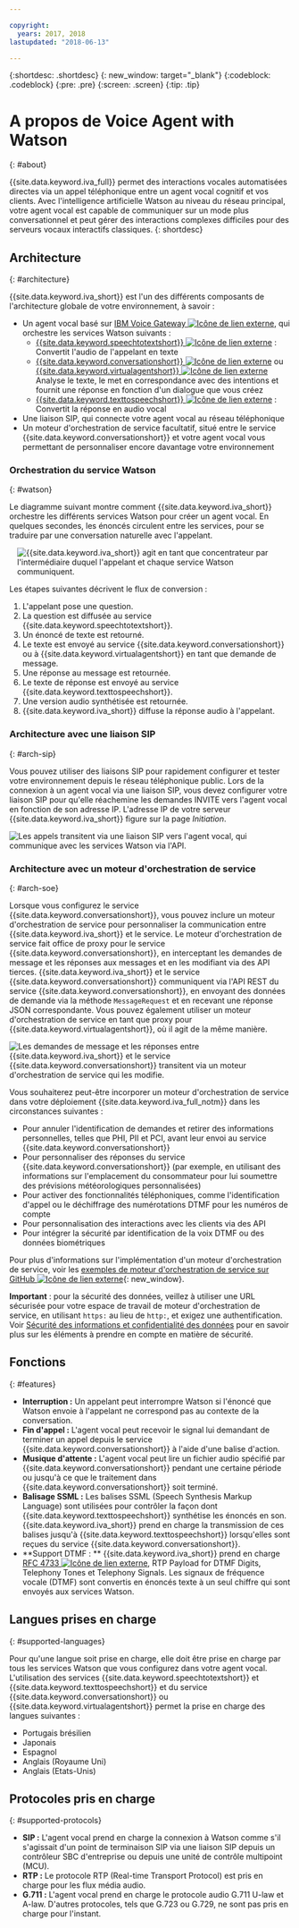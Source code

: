 ```yaml
---

copyright:
  years: 2017, 2018
lastupdated: "2018-06-13"

---
```


{:shortdesc: .shortdesc}
{: new_window: target="_blank"}
{:codeblock: .codeblock}
{:pre: .pre}
{:screen: .screen}
{:tip: .tip}

# A propos de Voice Agent with Watson
{: #about}

{{site.data.keyword.iva_full}} permet des interactions vocales automatisées directes via un appel téléphonique entre un agent vocal cognitif et vos clients. Avec l'intelligence artificielle Watson au niveau du réseau principal, votre agent vocal est capable de communiquer sur un mode plus conversationnel et peut gérer des interactions complexes difficiles pour des serveurs vocaux interactifs classiques.
{: shortdesc}

## Architecture
{: #architecture}

{{site.data.keyword.iva_short}} est l'un des différents composants de l'architecture globale de votre environnement, à savoir :

* Un agent vocal basé sur [IBM Voice Gateway ![Icône de lien externe](../../icons/launch-glyph.svg "Icône de lien externe")](https://www.ibm.com/support/knowledgecenter/SS4U29/), qui orchestre les services Watson suivants :
  * [{{site.data.keyword.speechtotextshort}} ![Icône de lien externe](../../icons/launch-glyph.svg "Icône de lien externe")](https://console.bluemix.net/docs/services/speech-to-text/index.html) : Convertit l'audio de l'appelant en texte
  * [{{site.data.keyword.conversationshort}} ![Icône de lien externe](../../icons/launch-glyph.svg "Icône de lien externe")](https://console.bluemix.net/docs/services/conversation/index.html) ou [{{site.data.keyword.virtualagentshort}} ![Icône de lien externe](../../icons/launch-glyph.svg "Icône de lien externe")](https://console.bluemix.net/docs/services/virtual-agent/getting-started.html#getting-started) Analyse le texte, le met en correspondance avec des intentions et fournit une réponse en fonction d'un dialogue que vous créez
  * [{{site.data.keyword.texttospeechshort}} ![Icône de lien externe](../../icons/launch-glyph.svg "Icône de lien externe")](https://console.bluemix.net/docs/services/text-to-speech/index.html) : Convertit la réponse en audio vocal
* Une liaison SIP, qui connecte votre agent vocal au réseau téléphonique
* Un moteur d'orchestration de service facultatif, situé entre le service {{site.data.keyword.conversationshort}} et votre agent vocal vous permettant de personnaliser encore davantage votre environnement

### Orchestration du service Watson
{: #watson}

Le diagramme suivant montre comment {{site.data.keyword.iva_short}} orchestre les différents services Watson pour créer un agent vocal. En quelques secondes, les énoncés circulent entre les services, pour se traduire par une conversation naturelle avec l'appelant.

<div style="float: right; padding-left: 1em; padding-bottom: 1em">
<img src="images/conversation-flow.png" alt="{{site.data.keyword.iva_short}} agit en tant que concentrateur par l'intermédiaire duquel l'appelant et chaque service Watson communiquent."/></div>

Les étapes suivantes décrivent le flux de conversion :

1. L'appelant pose une question.
1. La question est diffusée au service {{site.data.keyword.speechtotextshort}}.
1. Un énoncé de texte est retourné.
1. Le texte est envoyé au service {{site.data.keyword.conversationshort}} ou à {{site.data.keyword.virtualagentshort}} en tant que demande de message.
1. Une réponse au message est retournée.
1. Le texte de réponse est envoyé au service {{site.data.keyword.texttospeechshort}}.
1. Une version audio synthétisée est retournée.
1. {{site.data.keyword.iva_short}} diffuse la réponse audio à l'appelant.

### Architecture avec une liaison SIP
{: #arch-sip}

Vous pouvez utiliser des liaisons SIP pour rapidement configurer et tester votre environnement depuis le réseau téléphonique public. Lors de la connexion à un agent vocal via une liaison SIP, vous devez configurer votre liaison SIP pour qu'elle réachemine les demandes INVITE vers l'agent vocal en fonction de son adresse IP. L'adresse IP de votre serveur {{site.data.keyword.iva_short}} figure sur la page _Initiation_.

![Les appels transitent via une liaison SIP vers l'agent vocal, qui communique avec les services Watson via l'API.](images/arch-sip.png)

### Architecture avec un moteur d'orchestration de service
{: #arch-soe}

Lorsque vous configurez le service {{site.data.keyword.conversationshort}}, vous pouvez inclure un moteur d'orchestration de service pour personnaliser la communication entre {{site.data.keyword.iva_short}} et le service. Le moteur d'orchestration de service fait office de proxy pour le service {{site.data.keyword.conversationshort}}, en interceptant les demandes de message et les réponses aux messages et en les modifiant via des API tierces. {{site.data.keyword.iva_short}} et le service {{site.data.keyword.conversationshort}} communiquent via l'API REST du service {{site.data.keyword.conversationshort}}, en envoyant des données de demande via la méthode `MessageRequest` et en recevant une réponse JSON correspondante. Vous pouvez également utiliser un moteur d'orchestration de service en tant que proxy pour {{site.data.keyword.virtualagentshort}}, où il agit de la même manière.

![Les demandes de message et les réponses entre {{site.data.keyword.iva_short}} et le service {{site.data.keyword.conversationshort}} transitent via un moteur d'orchestration de service qui les modifie.](images/arch-soe.png)

Vous souhaiterez peut-être incorporer un moteur d'orchestration de service dans votre déploiement {{site.data.keyword.iva_full_notm}} dans les circonstances suivantes :

* Pour annuler l'identification de demandes et retirer des informations personnelles, telles que PHI, PII et PCI, avant leur envoi au service {{site.data.keyword.conversationshort}}
* Pour personnaliser des réponses du service {{site.data.keyword.conversationshort}} (par exemple, en utilisant des informations sur l'emplacement du consommateur pour lui soumettre des prévisions météorologiques personnalisées)
* Pour activer des fonctionnalités téléphoniques, comme l'identification d'appel ou le déchiffrage des numérotations DTMF pour les numéros de compte
* Pour personnalisation des interactions avec les clients via des API
* Pour intégrer la sécurité par identification de la voix DTMF ou des données biométriques

Pour plus d'informations sur l'implémentation d'un moteur d'orchestration de service, voir les [exemples de moteur d'orchestration de service sur GitHub ![Icône de lien externe](../../icons/launch-glyph.svg "Icône de lien externe")](https://github.com/WASdev/sample.voice.gateway/tree/master/soe){: new_window}.

**Important** : pour la sécurité des données, veillez à utiliser une URL sécurisée pour votre espace de travail de moteur d'orchestration de service, en utilisant `https:` au lieu de `http:`, et exigez une authentification. Voir [Sécurité des informations et confidentialité des données](infosec.html) pour en savoir plus sur les éléments à prendre en compte en matière de sécurité.

## Fonctions
{: #features}

* **Interruption :** Un appelant peut interrompre Watson si l'énoncé que Watson envoie à l'appelant ne correspond pas au contexte de la conversation.
* **Fin d'appel :** L'agent vocal peut recevoir le signal lui demandant de terminer un appel depuis le service {{site.data.keyword.conversationshort}} à l'aide d'une balise d'action.
* **Musique d'attente :** L'agent vocal peut lire un fichier audio spécifié par {{site.data.keyword.conversationshort}} pendant une certaine période ou jusqu'à ce que le traitement dans {{site.data.keyword.conversationshort}} soit terminé.
* **Balisage SSML :** Les balises SSML (Speech Synthesis Markup Language) sont utilisées pour contrôler la façon dont {{site.data.keyword.texttospeechshort}} synthétise les énoncés en son. {{site.data.keyword.iva_short}} prend en charge la transmission de ces balises jusqu'à {{site.data.keyword.texttospeechshort}} lorsqu'elles sont reçues du service {{site.data.keyword.conversationshort}}.
* **Support DTMF : ** {{site.data.keyword.iva_short}} prend en charge [RFC 4733 ![Icône de lien externe](../../icons/launch-glyph.svg "Icône de lien externe")](https://tools.ietf.org/html/rfc4733), RTP Payload for DTMF Digits, Telephony Tones et Telephony Signals. Les signaux de fréquence vocale (DTMF) sont convertis en énoncés texte à un seul chiffre qui sont envoyés aux services Watson.

## Langues prises en charge
{: #supported-languages}

Pour qu'une langue soit prise en charge, elle doit être prise en charge par tous les services Watson que vous configurez dans votre agent vocal. L'utilisation des services {{site.data.keyword.speechtotextshort}} et {{site.data.keyword.texttospeechshort}} et du service {{site.data.keyword.conversationshort}} ou {{site.data.keyword.virtualagentshort}} permet la prise en charge des langues suivantes :

* Portugais brésilien
* Japonais
* Espagnol
* Anglais (Royaume Uni)
* Anglais (Etats-Unis)

## Protocoles pris en charge
{: #supported-protocols}

* **SIP :** L'agent vocal prend en charge la connexion à Watson comme s'il s'agissait d'un point de terminaison SIP via une liaison SIP depuis un contrôleur SBC d'entreprise ou depuis une unité de contrôle multipoint (MCU).
* **RTP :** Le protocole RTP (Real-time Transport Protocol) est pris en charge pour les flux média audio.
* **G.711 :** L'agent vocal prend en charge le protocole audio G.711 U-law et A-law. D'autres protocoles, tels que G.723 ou G.729, ne sont pas pris en charge pour l'instant.
